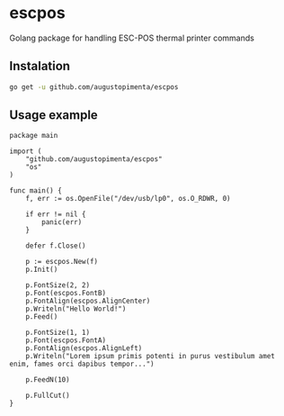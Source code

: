# escpos
Golang package for handling ESC-POS thermal printer commands

## Instalation

```bash
go get -u github.com/augustopimenta/escpos
```

## Usage example

```golang
package main

import (
	"github.com/augustopimenta/escpos"
	"os"
)

func main() {
	f, err := os.OpenFile("/dev/usb/lp0", os.O_RDWR, 0)

	if err != nil {
		panic(err)
	}

	defer f.Close()

	p := escpos.New(f)
	p.Init()

	p.FontSize(2, 2)
	p.Font(escpos.FontB)
	p.FontAlign(escpos.AlignCenter)
	p.Writeln("Hello World!")
	p.Feed()

	p.FontSize(1, 1)
	p.Font(escpos.FontA)
	p.FontAlign(escpos.AlignLeft)
	p.Writeln("Lorem ipsum primis potenti in purus vestibulum amet enim, fames orci dapibus tempor...")

	p.FeedN(10)

	p.FullCut()
}
```

